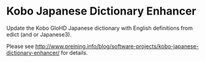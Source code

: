 # Kobo Japanese Dictionary Enhancer

Update the Kobo GloHD Japanese dictionary with English definitions
from edict (and or Japanese3).

Please see http://www.preining.info/blog/software-projects/kobo-japanese-dictionary-enhancer/ for details.

